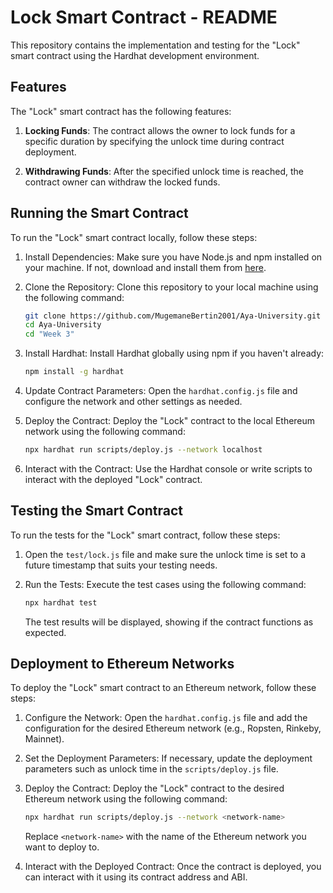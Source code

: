 # Lock Smart Contract - README

This repository contains the implementation and testing for the "Lock" smart contract using the Hardhat development environment.

## Features

The "Lock" smart contract has the following features:

1. **Locking Funds**: The contract allows the owner to lock funds for a specific duration by specifying the unlock time during contract deployment.

2. **Withdrawing Funds**: After the specified unlock time is reached, the contract owner can withdraw the locked funds.

## Running the Smart Contract

To run the "Lock" smart contract locally, follow these steps:

1. Install Dependencies: Make sure you have Node.js and npm installed on your machine. If not, download and install them from [here](https://nodejs.org).

2. Clone the Repository: Clone this repository to your local machine using the following command:

   ```bash
   git clone https://github.com/MugemaneBertin2001/Aya-University.git
   cd Aya-University
   cd "Week 3"
   ```

3. Install Hardhat: Install Hardhat globally using npm if you haven't already:

   ```bash
   npm install -g hardhat
   ```

4. Update Contract Parameters: Open the `hardhat.config.js` file and configure the network and other settings as needed.

5. Deploy the Contract: Deploy the "Lock" contract to the local Ethereum network using the following command:

   ```bash
   npx hardhat run scripts/deploy.js --network localhost
   ```

6. Interact with the Contract: Use the Hardhat console or write scripts to interact with the deployed "Lock" contract.

## Testing the Smart Contract

To run the tests for the "Lock" smart contract, follow these steps:

1. Open the `test/lock.js` file and make sure the unlock time is set to a future timestamp that suits your testing needs.

2. Run the Tests: Execute the test cases using the following command:

   ```bash
   npx hardhat test
   ```

   The test results will be displayed, showing if the contract functions as expected.

## Deployment to Ethereum Networks

To deploy the "Lock" smart contract to an Ethereum network, follow these steps:

1. Configure the Network: Open the `hardhat.config.js` file and add the configuration for the desired Ethereum network (e.g., Ropsten, Rinkeby, Mainnet).

2. Set the Deployment Parameters: If necessary, update the deployment parameters such as unlock time in the `scripts/deploy.js` file.

3. Deploy the Contract: Deploy the "Lock" contract to the desired Ethereum network using the following command:

   ```bash
   npx hardhat run scripts/deploy.js --network <network-name>
   ```

   Replace `<network-name>` with the name of the Ethereum network you want to deploy to.

4. Interact with the Deployed Contract: Once the contract is deployed, you can interact with it using its contract address and ABI.

